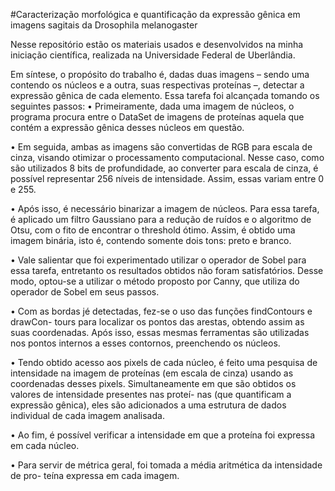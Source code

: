 #Caracterização morfológica e quantificação da expressão
gênica em imagens sagitais da Drosophila melanogaster

Nesse repositório estão os materiais usados e desenvolvidos na minha iniciação científica, realizada na Universidade Federal de Uberlândia.

Em síntese, o propósito do trabalho é, dadas duas imagens – sendo uma contendo
os núcleos e a outra, suas respectivas proteínas –, detectar a expressão gênica de cada
elemento. Essa tarefa foi alcançada tomando os seguintes passos:
• Primeiramente, dada uma imagem de núcleos, o programa procura entre o DataSet
de imagens de proteínas aquela que contém a expressão gênica desses núcleos em
questão.

• Em seguida, ambas as imagens são convertidas de RGB para escala de cinza, visando
otimizar o processamento computacional. Nesse caso, como são utilizados 8 bits de
profundidade, ao converter para escala de cinza, é possível representar 256 níveis de
intensidade. Assim, essas variam entre 0 e 255.

• Após isso, é necessário binarizar a imagem de núcleos. Para essa tarefa, é aplicado
um filtro Gaussiano para a redução de ruídos e o algoritmo de Otsu, com o fito de
encontrar o threshold ótimo. Assim, é obtido uma imagem binária, isto é, contendo
somente dois tons: preto e branco.

• Vale salientar que foi experimentado utilizar o operador de Sobel para essa tarefa,
entretanto os resultados obtidos não foram satisfatórios. Desse modo, optou-se a
utilizar o método proposto por Canny, que utiliza do operador de Sobel em seus
passos.

• Com as bordas jé detectadas, fez-se o uso das funções findContours e drawCon-
tours para localizar os pontos das arestas, obtendo assim as suas coordenadas. Após
isso, essas mesmas ferramentas são utilizadas nos pontos internos a esses contornos,
preenchendo os núcleos.

• Tendo obtido acesso aos pixels de cada núcleo, é feito uma pesquisa de intensidade
na imagem de proteínas (em escala de cinza) usando as coordenadas desses pixels.
Simultaneamente em que são obtidos os valores de intensidade presentes nas proteí-
nas (que quantificam a expressão gênica), eles são adicionados a uma estrutura de
dados individual de cada imagem analisada.

• Ao fim, é possível verificar a intensidade em que a proteína foi expressa em cada
núcleo.

• Para servir de métrica geral, foi tomada a média aritmética da intensidade de pro-
teína expressa em cada imagem.
